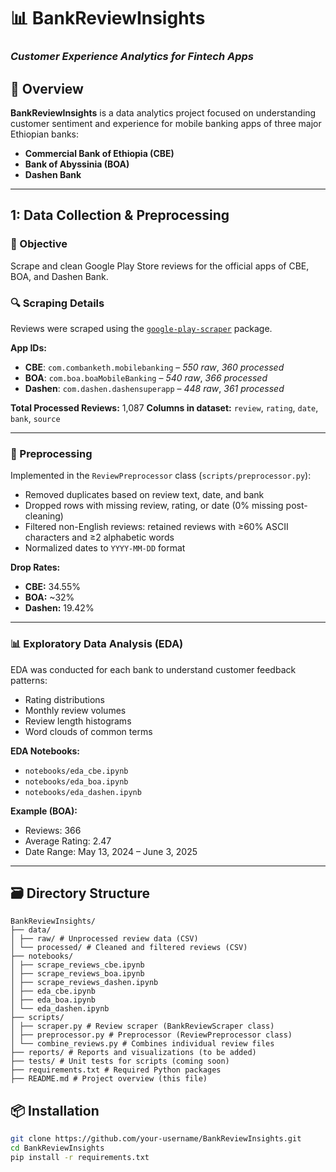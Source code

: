 # 📊 BankReviewInsights
### *Customer Experience Analytics for Fintech Apps*

## 🧾 Overview
**BankReviewInsights** is a data analytics project focused on understanding customer sentiment and experience for mobile banking apps of three major Ethiopian banks:

- **Commercial Bank of Ethiopia (CBE)**
- **Bank of Abyssinia (BOA)**
- **Dashen Bank**

---

## 1: Data Collection & Preprocessing

### 🎯 Objective
Scrape and clean Google Play Store reviews for the official apps of CBE, BOA, and Dashen Bank.

### 🔍 Scraping Details
Reviews were scraped using the [`google-play-scraper`](https://github.com/damiengo/google-play-scraper) package.

**App IDs:**

- **CBE**: `com.combanketh.mobilebanking` – *550 raw*, *360 processed*
- **BOA**: `com.boa.boaMobileBanking` – *540 raw*, *366 processed*
- **Dashen**: `com.dashen.dashensuperapp` – *448 raw*, *361 processed*

**Total Processed Reviews:** 1,087
**Columns in dataset:** `review`, `rating`, `date`, `bank`, `source`

---

### 🧹 Preprocessing
Implemented in the `ReviewPreprocessor` class (`scripts/preprocessor.py`):

- Removed duplicates based on review text, date, and bank
- Dropped rows with missing review, rating, or date (0% missing post-cleaning)
- Filtered non-English reviews: retained reviews with ≥60% ASCII characters and ≥2 alphabetic words
- Normalized dates to `YYYY-MM-DD` format

**Drop Rates:**

- **CBE:** 34.55%
- **BOA:** ~32%
- **Dashen:** 19.42%

---

### 📊 Exploratory Data Analysis (EDA)

EDA was conducted for each bank to understand customer feedback patterns:

- Rating distributions
- Monthly review volumes
- Review length histograms
- Word clouds of common terms

**EDA Notebooks:**

- `notebooks/eda_cbe.ipynb`
- `notebooks/eda_boa.ipynb`
- `notebooks/eda_dashen.ipynb`

**Example (BOA):**

- Reviews: 366
- Average Rating: 2.47
- Date Range: May 13, 2024 – June 3, 2025

---

## 🗃️ Directory Structure
```
BankReviewInsights/
├── data/
│ ├── raw/ # Unprocessed review data (CSV)
│ └── processed/ # Cleaned and filtered reviews (CSV)
├── notebooks/
│ ├── scrape_reviews_cbe.ipynb
│ ├── scrape_reviews_boa.ipynb
│ ├── scrape_reviews_dashen.ipynb
│ ├── eda_cbe.ipynb
│ ├── eda_boa.ipynb
│ └── eda_dashen.ipynb
├── scripts/
│ ├── scraper.py # Review scraper (BankReviewScraper class)
│ ├── preprocessor.py # Preprocessor (ReviewPreprocessor class)
│ └── combine_reviews.py # Combines individual review files
├── reports/ # Reports and visualizations (to be added)
├── tests/ # Unit tests for scripts (coming soon)
├── requirements.txt # Required Python packages
├── README.md # Project overview (this file)
```

## 📦 Installation

```bash
git clone https://github.com/your-username/BankReviewInsights.git
cd BankReviewInsights
pip install -r requirements.txt
```

